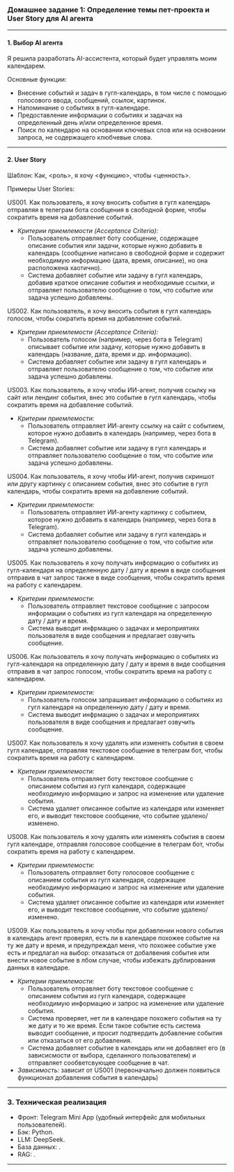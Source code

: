 ### Домашнее задание 1: Определение темы пет-проекта и User Story для AI агента
---
#### 1. Выбор AI агента
Я решила разработать AI-ассистента, который будет управлять моим календарем.

Основные функции:
- Внесение событий и задач в гугл-календарь, в том числе с помощью голосового ввода, сообщений, ссылок, картинок.
- Напоминание о событиях в гугл-календаре.
- Предоставление информации о событиях и задачах на определенный день и/или определенное время.
- Поиск по календарю на основании ключевых слов или на оснвоании запроса, не содержащего клюбчевые слова.
---

#### 2. User Story

Шаблон:
Как, \<роль\>, я хочу \<функцию\>, чтобы \<ценность\>.

Примеры User Stories:

US001. Как пользователь, я хочу вносить события в гугл календарь отправляя в телеграм бота сообщения в свободной форме, чтобы сократить время на добавление событий.
   - *Критерии приемлемости (Acceptance Criteria):*
     - Пользователь отправляет боту сообщение, содержащее описание события или задачи, которые нужно добавить в календарь (сообщение написано в свободной форме и содержит необходимую информацию (дата, время, описание), но она расположена хаотично).
     - Система добавляет событие или задачу в гугл календарь, добавив краткое описание события и необходимые ссылки, и отправляет пользователю сообщение о том, что событие или задача успешно добавлены.

US002. Как пользователь, я хочу вносить события в гугл календарь голосом, чтобы сократить время на добавление событий.
   - *Критерии приемлемости (Acceptance Criteria):*
     - Пользователь голосом (например, через бота в Telegram) описывает событие или задачу, которые нужно добавить в календарь (название, дата, время и др. информацию).
     - Система добавляет событие или задачу в гугл календарь и отправляет пользователю сообщение о том, что событие или задача успешно добавлены.

US003. Как пользователь, я хочу чтобы ИИ-агент, получив ссылку на сайт или лендинг события, внес это событие в гугл календарь, чтобы сократить время на добавление событий.
   - *Критерии приемлемости:*
     - Пользователь отправляет ИИ-агенту ссылку на сайт с событием, которое нужно добавить в календарь (например, через бота в Telegram).
     - Система добавляет событие или задачу в гугл календарь и отправляет пользователю сообщение о том, что событие или задача успешно добавлены.

US004. Как пользователь, я хочу чтобы ИИ-агент, получив скриншот или другу картинку с описанием события, внес это событие в гугл календарь, чтобы сократить время на добавление событий.
   - *Критерии приемлемости:*
     - Пользователь отправляет ИИ-агенту картинку с событием, которое нужно добавить в календарь (например, через бота в Telegram).
     - Система добавляет событие или задачу в гугл календарь и отправляет пользователю сообщение о том, что событие или задача успешно добавлены.

US005. Как пользователь я хочу получать информацию о событиях из гугл-календаря на определенную дату / дату и время в виде сообщения отправив в чат запрос также в виде сообщения, чтобы сократить время на работу с календарем.
   - *Критерии приемлемости:*
     - Пользователь отправляет текстовое сообщение с запросом информации о событиях из гугл календаря на определенную дату / дату и время.
     - Система выводит инфрмацию о задачах и мероприятиях пользователя в виде сообщения и предлагает озвучить сообщение.

US006. Как пользователь я хочу получать информацию о событиях из гугл-календаря на определенную дату / дату и время в виде сообщения отправив в чат запрос голосом, чтобы сократить время на работу с календарем.
   - *Критерии приемлемости:*
     - Пользователь голосом запрашивает информацию о событиях из гугл календаря на определенную дату / дату и время.
     - Система выводит инфрмацию о задачах и мероприятиях пользователя в виде сообщения и предлагает озвучить сообщение.

US007. Как пользователь я хочу удалять или изменять события в своем гугл календаре, отправляя текстовое сообщение в телеграм бот, чтобы сократить время на работу с календарем.
   - *Критерии приемлемости:*
     - Пользователь отправляет боту текстовое сообщение с описанием события из гугл календаря, содержащее необходимую информацию и запрос на изменение или удаление события.
     - Система удаляет описанное событие из календаря или изменяет его, и выводит текстовое сообщение, что событие удалено/изменено.

US008. Как пользователь я хочу удалять или изменять события в своем гугл календаре, отправляя голосовое сообщение в телеграм бот, чтобы сократить время на работу с календарем.
   - *Критерии приемлемости:*
     - Пользователь отправляет боту голосовое сообщение с описанием события из гугл календаря, содержащее необходимую информацию и запрос на изменение или удаление события.
     - Система удаляет описанное событие из календаря или изменяет его, и выводит текстовое сообщение, что событие удалено/изменено.

US009. Как пользователь я хочу чтобы при добавлении нового события в календарь агент проверял, есть ли в календаре похожее событие на ту же дату и время, и предупреждал меня, что похожее событие уже есть и предлагал на выбор: отказаться от добалвения события или внести новое событие в лбом случае, чтобы избежать дублирования данных в календаре.
   - *Критерии приемлемости:*
     - Пользователь отправляет боту текстовое сообщение с описанием события из гугл календаря, содержащее необходимую информацию и запрос на изменение или удаление события.
     - Система проверяет, нет ли в календаре похожего события на ту же дату и то же время. Если такое событие есть система выводит сообщение, и просит подтвердить добавление события или отказаться от его добавления.
     - Система добавляет событие в календарь или не добавляет его (в зависисмости от выбора, сделанного пользователем) и отправляет сообветсвующее сообщение в чат.
   - *Зависимость:* зависит от US001 (первоначально должен появиться функционал добавления события в календарь)



---

### 3. Техническая реализация
- Фронт: Telegram Mini App (удобный интерфейс для мобильных пользователей).
- Бэк: Python.
- LLM: DeepSeek.
- База данных: .
- RAG: .

---

